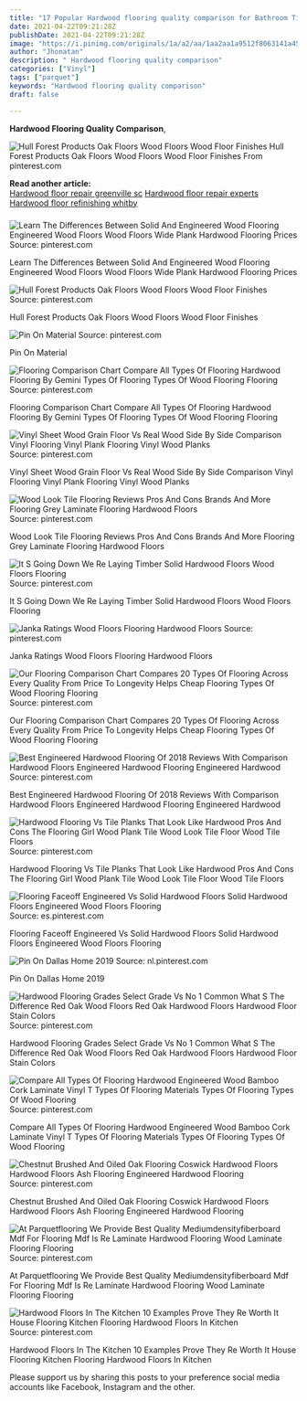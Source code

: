 ```yaml
---
title: "17 Popular Hardwood flooring quality comparison for Bathroom Tiles"
date: 2021-04-22T09:21:28Z
publishDate: 2021-04-22T09:21:28Z
image: "https://i.pinimg.com/originals/1a/a2/aa/1aa2aa1a9512f8063141a45f89d39326.jpg"
author: "Jhonatan"
description: " Hardwood flooring quality comparison"
categories: ["Vinyl"]
tags: ["parquet"]
keywords: "Hardwood flooring quality comparison"
draft: false

---
```

<!-- Head tag Code -->
**Hardwood Flooring Quality Comparison**, 

![Hull Forest Products Oak Floors Wood Floors Wood Floor Finishes](https://i.pinimg.com/originals/cb/c1/51/cbc1513164fb10e00bcd410acc8176a7.jpg "Hull Forest Products Oak Floors Wood Floors Wood Floor Finishes")
Hull Forest Products Oak Floors Wood Floors Wood Floor Finishes From pinterest.com

**Read another article:**  
[Hardwood floor repair greenville sc](/hardwood-floor-repair-greenville-sc/)
[Hardwood floor repair experts](/hardwood-floor-repair-experts/)
[Hardwood floor refinishing whitby](/hardwood-floor-refinishing-whitby/)




### 

 


![Learn The Differences Between Solid And Engineered Wood Flooring Engineered Wood Floors Wood Floors Wide Plank Hardwood Flooring Prices](https://i.pinimg.com/originals/2e/f9/0f/2ef90f6db480ee43dd23e8e161821db7.jpg "Learn The Differences Between Solid And Engineered Wood Flooring Engineered Wood Floors Wood Floors Wide Plank Hardwood Flooring Prices")
Source: pinterest.com

Learn The Differences Between Solid And Engineered Wood Flooring Engineered Wood Floors Wood Floors Wide Plank Hardwood Flooring Prices  

![Hull Forest Products Oak Floors Wood Floors Wood Floor Finishes](https://i.pinimg.com/originals/cb/c1/51/cbc1513164fb10e00bcd410acc8176a7.jpg "Hull Forest Products Oak Floors Wood Floors Wood Floor Finishes")
Source: pinterest.com

Hull Forest Products Oak Floors Wood Floors Wood Floor Finishes  

![Pin On Material](https://i.pinimg.com/736x/1e/3c/1c/1e3c1cf74d1c2d02f6af2b762c8be85c.jpg "Pin On Material")
Source: pinterest.com

Pin On Material  

![Flooring Comparison Chart Compare All Types Of Flooring Hardwood Flooring By Gemini Types Of Flooring Types Of Wood Flooring Flooring](https://i.pinimg.com/736x/91/19/ec/9119ec0be7234bd84889d26bb7383fdb.jpg "Flooring Comparison Chart Compare All Types Of Flooring Hardwood Flooring By Gemini Types Of Flooring Types Of Wood Flooring Flooring")
Source: pinterest.com

Flooring Comparison Chart Compare All Types Of Flooring Hardwood Flooring By Gemini Types Of Flooring Types Of Wood Flooring Flooring  

![Vinyl Sheet Wood Grain Floor Vs Real Wood Side By Side Comparison Vinyl Flooring Vinyl Plank Flooring Vinyl Wood Planks](https://i.pinimg.com/originals/6a/01/68/6a016808274f040879611a2e4995175b.jpg "Vinyl Sheet Wood Grain Floor Vs Real Wood Side By Side Comparison Vinyl Flooring Vinyl Plank Flooring Vinyl Wood Planks")
Source: pinterest.com

Vinyl Sheet Wood Grain Floor Vs Real Wood Side By Side Comparison Vinyl Flooring Vinyl Plank Flooring Vinyl Wood Planks  

![Wood Look Tile Flooring Reviews Pros And Cons Brands And More Flooring Grey Laminate Flooring Hardwood Floors](https://i.pinimg.com/564x/60/cd/9b/60cd9bb3df38c92fd0c3404462344600.jpg "Wood Look Tile Flooring Reviews Pros And Cons Brands And More Flooring Grey Laminate Flooring Hardwood Floors")
Source: pinterest.com

Wood Look Tile Flooring Reviews Pros And Cons Brands And More Flooring Grey Laminate Flooring Hardwood Floors  

![It S Going Down We Re Laying Timber Solid Hardwood Floors Wood Floors Flooring](https://i.pinimg.com/736x/21/b5/db/21b5db4c2c47c837d0d1a666f06adc58.jpg "It S Going Down We Re Laying Timber Solid Hardwood Floors Wood Floors Flooring")
Source: pinterest.com

It S Going Down We Re Laying Timber Solid Hardwood Floors Wood Floors Flooring  

![Janka Ratings Wood Floors Flooring Hardwood Floors](https://i.pinimg.com/originals/8d/34/ca/8d34cab169d5dca4767e077db18c5d05.png "Janka Ratings Wood Floors Flooring Hardwood Floors")
Source: pinterest.com

Janka Ratings Wood Floors Flooring Hardwood Floors  

![Our Flooring Comparison Chart Compares 20 Types Of Flooring Across Every Quality From Price To Longevity Helps Cheap Flooring Types Of Wood Flooring Flooring](https://i.pinimg.com/736x/b0/ac/0c/b0ac0cb968715b3d683facc99ac54c24.jpg "Our Flooring Comparison Chart Compares 20 Types Of Flooring Across Every Quality From Price To Longevity Helps Cheap Flooring Types Of Wood Flooring Flooring")
Source: pinterest.com

Our Flooring Comparison Chart Compares 20 Types Of Flooring Across Every Quality From Price To Longevity Helps Cheap Flooring Types Of Wood Flooring Flooring  

![Best Engineered Hardwood Flooring Of 2018 Reviews With Comparison Hardwood Floors Engineered Hardwood Flooring Engineered Hardwood](https://i.pinimg.com/564x/1b/77/ba/1b77ba407b688b81b333e7a3cb86259d.jpg "Best Engineered Hardwood Flooring Of 2018 Reviews With Comparison Hardwood Floors Engineered Hardwood Flooring Engineered Hardwood")
Source: pinterest.com

Best Engineered Hardwood Flooring Of 2018 Reviews With Comparison Hardwood Floors Engineered Hardwood Flooring Engineered Hardwood  

![Hardwood Flooring Vs Tile Planks That Look Like Hardwood Pros And Cons The Flooring Girl Wood Plank Tile Wood Look Tile Floor Wood Tile Floors](https://i.pinimg.com/564x/27/d2/99/27d2993e596666944b9af6478a7a9d41.jpg "Hardwood Flooring Vs Tile Planks That Look Like Hardwood Pros And Cons The Flooring Girl Wood Plank Tile Wood Look Tile Floor Wood Tile Floors")
Source: pinterest.com

Hardwood Flooring Vs Tile Planks That Look Like Hardwood Pros And Cons The Flooring Girl Wood Plank Tile Wood Look Tile Floor Wood Tile Floors  

![Flooring Faceoff Engineered Vs Solid Hardwood Floors Solid Hardwood Floors Engineered Wood Floors Flooring](https://i.pinimg.com/originals/ef/8b/58/ef8b5882838ba0911ddab0ffb9508db8.jpg "Flooring Faceoff Engineered Vs Solid Hardwood Floors Solid Hardwood Floors Engineered Wood Floors Flooring")
Source: es.pinterest.com

Flooring Faceoff Engineered Vs Solid Hardwood Floors Solid Hardwood Floors Engineered Wood Floors Flooring  

![Pin On Dallas Home 2019](https://i.pinimg.com/originals/48/b6/61/48b661ac1803accaafc4da9564a79e75.png "Pin On Dallas Home 2019")
Source: nl.pinterest.com

Pin On Dallas Home 2019  

![Hardwood Flooring Grades Select Grade Vs No 1 Common What S The Difference Red Oak Wood Floors Red Oak Hardwood Floors Hardwood Floor Stain Colors](https://i.pinimg.com/originals/eb/59/a6/eb59a6f6ea97bc25315782784e41c15c.jpg "Hardwood Flooring Grades Select Grade Vs No 1 Common What S The Difference Red Oak Wood Floors Red Oak Hardwood Floors Hardwood Floor Stain Colors")
Source: pinterest.com

Hardwood Flooring Grades Select Grade Vs No 1 Common What S The Difference Red Oak Wood Floors Red Oak Hardwood Floors Hardwood Floor Stain Colors  

![Compare All Types Of Flooring Hardwood Engineered Wood Bamboo Cork Laminate Vinyl T Types Of Flooring Materials Types Of Flooring Types Of Wood Flooring](https://i.pinimg.com/736x/84/4a/ae/844aae7eed19b2490daac570210a89fa.jpg "Compare All Types Of Flooring Hardwood Engineered Wood Bamboo Cork Laminate Vinyl T Types Of Flooring Materials Types Of Flooring Types Of Wood Flooring")
Source: pinterest.com

Compare All Types Of Flooring Hardwood Engineered Wood Bamboo Cork Laminate Vinyl T Types Of Flooring Materials Types Of Flooring Types Of Wood Flooring  

![Chestnut Brushed And Oiled Oak Flooring Coswick Hardwood Floors Hardwood Floors Ash Flooring Engineered Hardwood Flooring](https://i.pinimg.com/736x/7f/61/99/7f6199ebd75367f07f2b9c10647f5eb9--engineered-hardwood-flooring-oak-flooring.jpg "Chestnut Brushed And Oiled Oak Flooring Coswick Hardwood Floors Hardwood Floors Ash Flooring Engineered Hardwood Flooring")
Source: pinterest.com

Chestnut Brushed And Oiled Oak Flooring Coswick Hardwood Floors Hardwood Floors Ash Flooring Engineered Hardwood Flooring  

![At Parquetflooring We Provide Best Quality Mediumdensityfiberboard Mdf For Flooring Mdf Is Re Laminate Hardwood Flooring Wood Laminate Flooring Flooring](https://i.pinimg.com/originals/86/b3/5c/86b35ca42e7abf4052adf3405ae44632.jpg "At Parquetflooring We Provide Best Quality Mediumdensityfiberboard Mdf For Flooring Mdf Is Re Laminate Hardwood Flooring Wood Laminate Flooring Flooring")
Source: pinterest.com

At Parquetflooring We Provide Best Quality Mediumdensityfiberboard Mdf For Flooring Mdf Is Re Laminate Hardwood Flooring Wood Laminate Flooring Flooring  

![Hardwood Floors In The Kitchen 10 Examples Prove They Re Worth It House Flooring Kitchen Flooring Hardwood Floors In Kitchen](https://i.pinimg.com/originals/1a/a2/aa/1aa2aa1a9512f8063141a45f89d39326.jpg "Hardwood Floors In The Kitchen 10 Examples Prove They Re Worth It House Flooring Kitchen Flooring Hardwood Floors In Kitchen")
Source: pinterest.com

Hardwood Floors In The Kitchen 10 Examples Prove They Re Worth It House Flooring Kitchen Flooring Hardwood Floors In Kitchen  

Please support us by sharing this posts to your preference social media accounts like Facebook, Instagram and the other.

